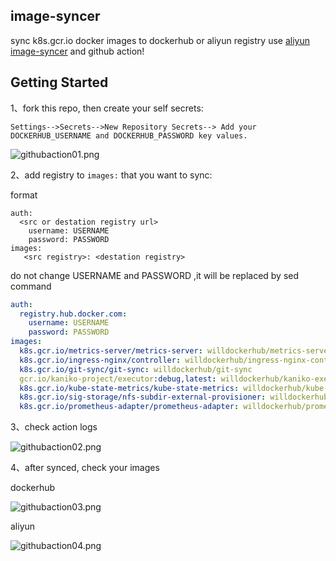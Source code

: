 
## image-syncer
sync k8s.gcr.io docker images to dockerhub or aliyun registry use [aliyun image-syncer](https://github.com/AliyunContainerService/image-syncer) and github action!

## Getting Started

1、fork this repo, then create your self secrets:
```
Settings-->Secrets-->New Repository Secrets--> Add your DOCKERHUB_USERNAME and DOCKERHUB_PASSWORD key values.
```
![githubaction01.png](https://i.loli.net/2021/08/21/TjN76FtngG5Dehf.png)

2、add registry to `images:` that you want to sync:

format
```
auth:
  <src or destation registry url>
    username: USERNAME
    password: PASSWORD
images:
   <src registry>: <destation registry>
```

do not change USERNAME and PASSWORD ,it will be replaced by sed command

```yaml
auth:
  registry.hub.docker.com:
    username: USERNAME
    password: PASSWORD
images:
  k8s.gcr.io/metrics-server/metrics-server: willdockerhub/metrics-server
  k8s.gcr.io/ingress-nginx/controller: willdockerhub/ingress-nginx-controller
  k8s.gcr.io/git-sync/git-sync: willdockerhub/git-sync
  gcr.io/kaniko-project/executor:debug,latest: willdockerhub/kaniko-executor
  k8s.gcr.io/kube-state-metrics/kube-state-metrics: willdockerhub/kube-state-metrics
  k8s.gcr.io/sig-storage/nfs-subdir-external-provisioner: willdockerhub/nfs-subdir-external-provisioner
  k8s.gcr.io/prometheus-adapter/prometheus-adapter: willdockerhub/prometheus-adapter
```

3、check action logs

![githubaction02.png](https://i.loli.net/2021/08/21/OkXVWY8pN6Foat7.png)

4、after synced, check your images

dockerhub

![githubaction03.png](https://i.loli.net/2021/08/21/K2PzDTV3qu61WIO.png)

aliyun

![githubaction04.png](https://i.loli.net/2021/08/21/drQzkbeCNDXqcH4.png)


